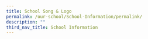 ```yaml
---
title: School Song & Logo
permalink: /our-school/School-Information/permalink/
description: ""
third_nav_title: School Information
---
```


